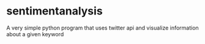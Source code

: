 # sentimentanalysis
A very simple python program that uses twitter api and visualize information about a given keyword
